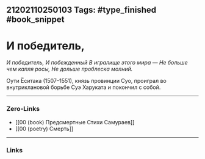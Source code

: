 21202110250103
Tags: #type_finished #book_snippet 
---
# И победитель,

*И победитель,
И побежденный
В игралище этого мира —
Не больше чем капля росы,
Не дольше проблеска молний.*

Оути Ёситака (1507–1551), князь провинции Суо, проиграл во внутриклановой борьбе Суэ Харуката и покончил с собой. 

---
### Zero-Links
 - [[00 (book) Предсмертные Стихи Самураев]]
 - [[00 (poetry) Смерть]]
---
### Links
